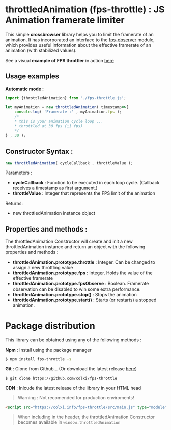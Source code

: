 # throttledAnimation (fps-throttle) : JS Animation framerate limiter 

This simple **crossbrowser** library helps you to limit the framerate of an animation. It has incorporated an interface to the [fps-observer](https://github.com/colxi/fps-observer) module, which provides useful information about the effective framerate of an animation (with stabilized values). 


See a visual  **example of FPS throttler** in action [here](http://colxi.info/fps-throttle/test/)

## Usage examples 

**Automatic mode :** 
```javascript
import {throttledAnimation} from './fps-throttle.js';

let myAnimation = new throttledAnimation( timestamp=>{
    console.log( 'Framerate :' , myAnimation.fps );
    /* 
    * this is your animation cycle loop ... 
    * throttled at 30 fps (±1 fps) 
    */
} , 30 );
```

## Constructor Syntax :

```javascript
new throttledAnimation( cycleCallback , throttleValue ); 
```
Parameters : 
- **cycleCallback** : Function to be executed in each loop cycle. (Callback receives a timestamp as first argument.)
- **throttleValue** : Integer that represents the FPS limit of the animation

Returns:
- new throttledAnimation instance object 


## Properties and methods : 

The throttledAnimation Constructor will create and init a new throttledAnimation instance and return an object with the following properties and methods :

- **throttledAnimation.prototype.throttle** : Integer. Can be changed to assign a new throttling value
- **throttledAnimation.prototype.fps** : Integer. Holds the value of the effective framerate
- **throttledAnimation.prototype.fpsObserve** : Boolean. Framerate observation can be disabled to win some extra performance.
- **throttledAnimation.prototype.stop()** : Stops the animation
- **throttledAnimation.prototype.start()** : Starts (or restarts) a stopped animation.


# Package distribution 

This library can be obtained using any of the following methods : 

**Npm** : Install using the package manager 
```bash
$ npm install fps-throttle -s
```

**Git** : Clone from Github... (Or download the latest release [here](https://github.com/colxi/fps-throttle/releases/latest))
```bash
$ git clone https://github.com/colxi/fps-throttle
```

**CDN** : Inlcude the latest release of the library in your HTML head
> Warning : Not recomended for production enviroments!
```html
<script src="https://colxi.info/fps-throttle/src/main.js" type="module"></script>
```
> When including in the header, the throttledAnimation Constructor becomes available in `window.throttledAnimation`
